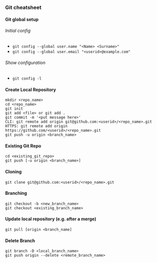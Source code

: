 ### Git cheatsheet

#### Git global setup
###### Initial config
* `git config --global user.name "<Name> <Surname>"`
* `git config --global user.email "<userid>@example.com"`

###### Show configuration
* `git config -l`

#### Create Local Repository
```
mkdir <repo_name>
cd <repo_name>
git init
git add <file> or git add .
git commit -m '<put message here>'
CLI: git remote add origin git@github.com:<userid>/<repo_name>.git
HTTPS: git remote add origin https://github.com/<userid>/<repo_name>.git
git push -u origin <branch_name>
```

#### Existing Git Repo
```
cd <existing_git_repo>
git push [-u origin <branch_name>]
```

#### Cloning
```
git clone git@github.com:<userid>/<repo_name>.git
```


#### Branching
```
git checkout -b <new_branch_name>
git checkout <existing_branch_name>
```

#### Update local repository (e.g. after a merge)
```
git pull [origin <branch_name]
```


#### Delete Branch
```
git branch -D <local_branch_name>
git push origin --delete <remote_branch_name>
```

